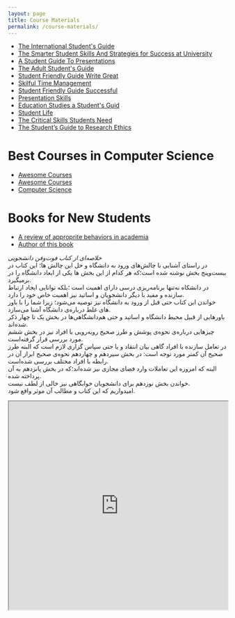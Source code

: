```yaml
---
layout: page
title: Course Materials
permalink: /course-materials/
---
```


* [The International Student's Guide](/static_files/materials/Books/10_The_International_Students_Guide.pdf)
* [The Smarter Student Skills And Strategies for Success at University](/static_files/materials/Books/11_The_Smarter_Student_Skills_And_Strategies_for_Success_at_University.pdf)
* [A Student Guide To Presentations](/static_files/materials/Books/12_A_Student_Guide_To_Presentations.pdf)
* [The Adult Student's Guide](/static_files/materials/Books/13The_Adult_Student's_Guide.pdf)
* [Student Friendly Guide Write Great](/static_files/materials/Books/14_Student-Friendly_Guide_Write_Great.pdf)
* [Skilful Time Management](/static_files/materials/Books/15_Skilful_Time_Management.pdf)
* [Student Friendly Guide Successful](/static_files/materials/Books/16Student-Friendly_Guide_Successful.pdf)
* [Presentation Skills](/static_files/materials/Books/18Presentation_Skills.pdf)
* [Education Studies a Student's Guid](/static_files/materials/Books/Education_Studies_A_Student's_Guid.pdf)
* [Student Life](/static_files/materials/Books/StudentLife.pdf)
* [The Critical Skills Students Need](/static_files/materials/Books/The_Critical_Skills_Students_Need.pdf)
* [The Student’s Guide to Research Ethics](/static_files/materials/Books/The_Student’s_Guide_to_Research_Ethics.pdf)


# Best Courses in Computer Science

* [Awesome Courses](https://github.com/prakhar1989/awesome-courses)
* [Awesome Courses](https://github.com/fffaraz/awesome-courses)
* [Computer Science](https://github.com/ossu/computer-science)


# Books for New Students
* [A review of approprite behaviors in academia](http://saneibook.com/%D9%81%D9%88%D8%AA-%D9%88-%D9%81%D9%86-%D8%AF%D8%A7%D9%86%D8%B4%D8%AC%D9%88%D9%8A%D9%8A--%D9%85%D8%B1%D9%88%D8%B1%D9%8A-%D8%A8%D8%B1-%D8%B1%D9%81%D8%AA%D8%A7%D8%B1%D9%87%D8%A7%D9%8A-%D9%85%D9%86%D8%A7%D8%B3%D8%A8-%D8%AF%D8%B1-%D9%85%D8%AD%D9%8A%D8%B7-%D9%87%D8%A7%D9%8A-%D8%AF%D8%A7%D9%86%D8%B4%DA%AF%D8%A7%D9%87%D9%8A_46379)
* [Author of this book](https://www.instagram.com/zharfapsycenter)

*خلاصه‌ای از کتاب فوت‌و‌فن دانشجویی* <br>
 در راستای آشنایی با چالش‌های ورود به دانشگاه و حل این چالش ها؛ این کتاب در بیست‌و‌پنج
 بخش نوشته شده است؛که هر کدام از این بخش ها یکی از ابعاد دانشگاه را در برمیگیرد. <br>
 در دانشکاه نه‌تنها برنامه‌ریزی درسی دارای اهمیت است ؛بلکه توانایی ایجاد ارتباط سازنده و مفید با دیگر دانشجویان 
 و اساتید نیز اهمیت خاص خود را دارد. <br>
 خواندن این کتاب حتی قبل از ورود به دانشگاه نیز توصیه می‌شود؛ زیرا شما را با باور های غلط درباره‌ی دانشگاه 
 آشنا می‌سازد. ‌<br>
 باورهایی از قبیل محیط دانشگاه و اساتید و حتی هم‌دانشگاهی‌ها در بخش یک تا چهار ذکر شده‌اند. <br>
چیزهایی درباره‌ی نحوه‌ی پوشش و طرز صحیح روبه‌رویی با افراد نیز در بخش ششم مورد بررسی قرار گرفته‌است. ‌<br>
در تعامل سازنده با افراد گاهی بیان انتقاد و یا حتی سپاس گزاری لازم است که البته طرز صحیح آن کمتر مورد توجه است:
در بخش سیردهم و چهاردهم نحوه‌ی صحیح ابراز آن در رابطه با افراد مختلف بررسی شده‌است. <br>
البته که امروزه این تعاملات وارد فضای مجازی نیز شده‌اند؛که در بخش پانزدهم به آن پرداخته‌ شده. <br>
خواندن بخش نوزدهم برای دانشجویان خوابگاهی نیز خالی از لطف نیست. <br>
امیدواریم که این کتاب و مطالب آن موثر واقع شود. <br>



<iframe width="100%" height="480px" src="https://rhumbl.com/app/share/5e3b6a2e0a31150e0a4da13b"></iframe>
<!-- https://rhumbl.com/app/share/5e3b6a2e0a31150e0a4da13b -->